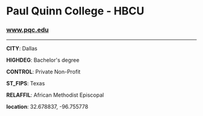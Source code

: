 # Paul Quinn College - HBCU
### www.pqc.edu
---
**CITY**: Dallas

**HIGHDEG**: Bachelor's degree

**CONTROL**: Private Non-Profit

**ST_FIPS**: Texas

**RELAFFIL**: African Methodist Episcopal

**location**: 32.678837, -96.755778